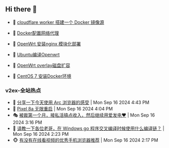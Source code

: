 ## Hi there 👋

<!--
**dkyg666/dkyg666** is a ✨ _special_ ✨ repository because its `README.md` (this file) appears on your GitHub profile.

Here are some ideas to get you started:

- 🔭 I’m currently working on ...
- 🌱 I’m currently learning ...
- 👯 I’m looking to collaborate on ...
- 🤔 I’m looking for help with ...
- 💬 Ask me about ...
- 📫 How to reach me: ...
- 😄 Pronouns: ...
- ⚡ Fun fact: ...
-->

<!-- BLOG-POST-LIST:START -->
- 🦩 [cloudflare worker 搭建一个 Docker 镜像源](http://blog.1996099.xyz/archives/cloudflare-worker-da-jian-yi-ge-docker-jing-xiang-zhan) 

- 🚦 [Docker配置网络代理](http://blog.1996099.xyz/archives/dockerpei-zhi-wang-luo-dai-li) 

- 🫶 [OpenWrt 安装nginx 模块化部署](http://blog.1996099.xyz/archives/openwrt-an-zhuang-nginx-mo-kuai-hua-bu-shu) 

- 🦄 [Ubuntu编译Openwrt](http://blog.1996099.xyz/archives/ubuntuzi-bian-yi-openwrt) 

- 🐻 [OpenWrt overlay磁盘扩容](http://blog.1996099.xyz/archives/openwrt-overlay) 

- 🤖 [CentOS 7 安装Docker环境](http://blog.1996099.xyz/archives/centos-docker) 
<!-- BLOG-POST-LIST:END -->

### v2ex-全站热点
<!-- v2ex:START -->
- 🥸 [分享一下今天使用 Arc 浏览器的感受](https://www.v2ex.com/t/1073394#reply1) | Mon Sep 16 2024 4:43 PM
- 🤗 [Pixel 8a 无限重启](https://www.v2ex.com/t/1073393#reply0) | Mon Sep 16 2024 4:04 PM
- 🎭 [被裁第一个月，接私活搞点收入，然后继续用爱发电❤️](https://www.v2ex.com/t/1073388#reply2) | Mon Sep 16 2024 3:16 PM
- 🥷 [请教一下各位老哥，在 Windows go 程序交叉编译时候使用什么编译链？](https://www.v2ex.com/t/1073381#reply7) | Mon Sep 16 2024 2:23 PM
- 🐵 [有没有在线看视频的优秀手机浏览器推荐](https://www.v2ex.com/t/1073377#reply8) | Mon Sep 16 2024 2:17 PM<!-- v2ex:END -->

